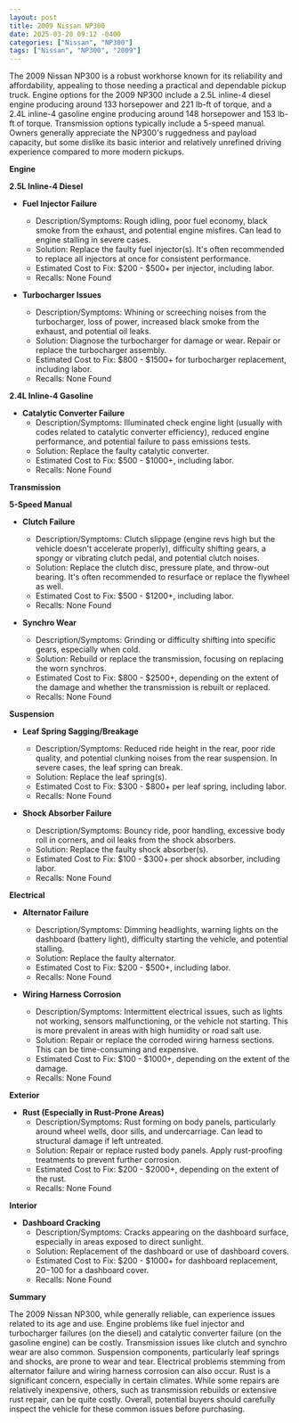 ```yaml
---
layout: post
title: 2009 Nissan NP300
date: 2025-03-20 09:12 -0400
categories: ["Nissan", "NP300"]
tags: ["Nissan", "NP300", "2009"]
---
```

The 2009 Nissan NP300 is a robust workhorse known for its reliability and affordability, appealing to those needing a practical and dependable pickup truck. Engine options for the 2009 NP300 include a 2.5L inline-4 diesel engine producing around 133 horsepower and 221 lb-ft of torque, and a 2.4L inline-4 gasoline engine producing around 148 horsepower and 153 lb-ft of torque. Transmission options typically include a 5-speed manual. Owners generally appreciate the NP300's ruggedness and payload capacity, but some dislike its basic interior and relatively unrefined driving experience compared to more modern pickups.

**Engine**

**2.5L Inline-4 Diesel**

*   **Fuel Injector Failure**
    *   Description/Symptoms: Rough idling, poor fuel economy, black smoke from the exhaust, and potential engine misfires. Can lead to engine stalling in severe cases.
    *   Solution: Replace the faulty fuel injector(s). It's often recommended to replace all injectors at once for consistent performance.
    *   Estimated Cost to Fix: $200 - $500+ per injector, including labor.
    *   Recalls: None Found

*   **Turbocharger Issues**
    *   Description/Symptoms: Whining or screeching noises from the turbocharger, loss of power, increased black smoke from the exhaust, and potential oil leaks.
    *   Solution: Diagnose the turbocharger for damage or wear. Repair or replace the turbocharger assembly.
    *   Estimated Cost to Fix: $800 - $1500+ for turbocharger replacement, including labor.
    *   Recalls: None Found

**2.4L Inline-4 Gasoline**

*   **Catalytic Converter Failure**
    *   Description/Symptoms: Illuminated check engine light (usually with codes related to catalytic converter efficiency), reduced engine performance, and potential failure to pass emissions tests.
    *   Solution: Replace the faulty catalytic converter.
    *   Estimated Cost to Fix: $500 - $1000+, including labor.
    *   Recalls: None Found

**Transmission**

**5-Speed Manual**

*   **Clutch Failure**
    *   Description/Symptoms: Clutch slippage (engine revs high but the vehicle doesn't accelerate properly), difficulty shifting gears, a spongy or vibrating clutch pedal, and potential clutch noises.
    *   Solution: Replace the clutch disc, pressure plate, and throw-out bearing. It's often recommended to resurface or replace the flywheel as well.
    *   Estimated Cost to Fix: $500 - $1200+, including labor.
    *   Recalls: None Found

*   **Synchro Wear**
    *   Description/Symptoms: Grinding or difficulty shifting into specific gears, especially when cold.
    *   Solution: Rebuild or replace the transmission, focusing on replacing the worn synchros.
    *   Estimated Cost to Fix: $800 - $2500+, depending on the extent of the damage and whether the transmission is rebuilt or replaced.
    *   Recalls: None Found

**Suspension**

*   **Leaf Spring Sagging/Breakage**
    *   Description/Symptoms: Reduced ride height in the rear, poor ride quality, and potential clunking noises from the rear suspension. In severe cases, the leaf spring can break.
    *   Solution: Replace the leaf spring(s).
    *   Estimated Cost to Fix: $300 - $800+ per leaf spring, including labor.
    *   Recalls: None Found

*   **Shock Absorber Failure**
    *   Description/Symptoms: Bouncy ride, poor handling, excessive body roll in corners, and oil leaks from the shock absorbers.
    *   Solution: Replace the faulty shock absorber(s).
    *   Estimated Cost to Fix: $100 - $300+ per shock absorber, including labor.
    *   Recalls: None Found

**Electrical**

*   **Alternator Failure**
    *   Description/Symptoms: Dimming headlights, warning lights on the dashboard (battery light), difficulty starting the vehicle, and potential stalling.
    *   Solution: Replace the faulty alternator.
    *   Estimated Cost to Fix: $200 - $500+, including labor.
    *   Recalls: None Found

*   **Wiring Harness Corrosion**
    *   Description/Symptoms: Intermittent electrical issues, such as lights not working, sensors malfunctioning, or the vehicle not starting. This is more prevalent in areas with high humidity or road salt use.
    *   Solution: Repair or replace the corroded wiring harness sections. This can be time-consuming and expensive.
    *   Estimated Cost to Fix: $100 - $1000+, depending on the extent of the damage.
    *   Recalls: None Found

**Exterior**

*   **Rust (Especially in Rust-Prone Areas)**
    *   Description/Symptoms: Rust forming on body panels, particularly around wheel wells, door sills, and undercarriage. Can lead to structural damage if left untreated.
    *   Solution: Repair or replace rusted body panels. Apply rust-proofing treatments to prevent further corrosion.
    *   Estimated Cost to Fix: $200 - $2000+, depending on the extent of the rust.
    *   Recalls: None Found

**Interior**

*   **Dashboard Cracking**
    *   Description/Symptoms: Cracks appearing on the dashboard surface, especially in areas exposed to direct sunlight.
    *   Solution: Replacement of the dashboard or use of dashboard covers.
    *   Estimated Cost to Fix: $200 - $1000+ for dashboard replacement, $20-$100 for a dashboard cover.
    *   Recalls: None Found

**Summary**

The 2009 Nissan NP300, while generally reliable, can experience issues related to its age and use. Engine problems like fuel injector and turbocharger failures (on the diesel) and catalytic converter failure (on the gasoline engine) can be costly. Transmission issues like clutch and synchro wear are also common. Suspension components, particularly leaf springs and shocks, are prone to wear and tear. Electrical problems stemming from alternator failure and wiring harness corrosion can also occur. Rust is a significant concern, especially in certain climates. While some repairs are relatively inexpensive, others, such as transmission rebuilds or extensive rust repair, can be quite costly. Overall, potential buyers should carefully inspect the vehicle for these common issues before purchasing.


